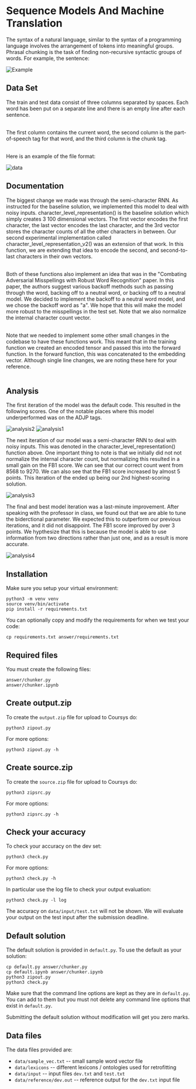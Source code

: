 # Sequence Models And Machine Translation

The syntax of a natural language, similar to the syntax of a programming language involves the arrangement of tokens into meaningful groups. Phrasal chunking is the task of finding non-recursive syntactic groups of words. For example, the sentence:

![Example](./images/example.png)

## Data Set

The train and test data consist of three columns separated by spaces. Each word has been put on a separate line and there is an empty line after each sentence. </br> </br>

The first column contains the current word, the second column is the part-of-speech tag for that word, and the third column is the chunk tag. </br></br>

Here is an example of the file format:

![data](./images/data.png)

## Documentation

The biggest change we made was through the semi-character RNN. As instructed for the baseline solution, we implemented this model to deal with noisy inputs. character_level_representation() is the baseline solution which simply creates 3 100 dimensional vectors. The first vector encodes the first character, the last vector encodes the last character, and the 3rd vector stores the character counts of all the other characters in between. Our second experimental implementation called character_level_representation_v2() was an extension of that work. In this function, we are extending that idea to encode the second, and second-to-last characters in their own vectors. </br> </br>


Both of these functions also implement an idea that was in the "Combating Adversarial Misspellings with Robust Word Recognition" paper. In this paper, the authors suggest various backoff methods such as passing through the word, backing off to a neutral word, or backing off to a neutral model. We decided to implement the backoff to a neutral word model, and we chose the backoff word as "a". We hope that this will make the model more robust to the misspellings in the test set. Note that we also normalize the internal character count vector.
</br></br>

Note that we needed to implement some other small changes in the codebase to have these functions work. This meant that in the training function we created an encoded tensor and passed this into the forward function. In the forward function, this was concatenated to the embedding vector. Although single line changes, we are noting these here for your reference. </br> </br>

## Analysis

The first iteration of the model was the default code. This resulted in the following scores. One of the notable places where this model underperformed was on the ADJP tags.

![analysis2](./images/analysis2.png)
![analysis1](./images/analysis1.png)

The next iteration of our model was a semi-character RNN to deal with noisy inputs. This was denoted in the character_level_representation() function above. One important thing to note is that we initially did not not normalize the internal character count, but normalizing this resulted in a small gain on the FB1 score. We can see that our correct count went from 8568 to 9270. We can also see that the FB1 score increased by almost 5 points. This iteration of the ended up being our 2nd highest-scoring solution.

![analysis3](./images/a3.png)

The final and best model iteration was a last-minute improvement. After speaking with the professor in class, we found out that we are able to tune the biderctional parameter. We expected this to outperform our previous iterations, and it did not disappoint. The FB1 score improved by over 3 points. We hypthesize that this is because the model is able to use information from two directions rather than just one, and as a result is more accurate.

![analysis4](./images/a4.png)

## Installation

Make sure you setup your virtual environment:

    python3 -m venv venv
    source venv/bin/activate
    pip install -r requirements.txt

You can optionally copy and modify the requirements for when we
test your code:

    cp requirements.txt answer/requirements.txt

## Required files

You must create the following files:

    answer/chunker.py
    answer/chunker.ipynb

## Create output.zip

To create the `output.zip` file for upload to Coursys do:

    python3 zipout.py

For more options:

    python3 zipout.py -h

## Create source.zip

To create the `source.zip` file for upload to Coursys do:

    python3 zipsrc.py

For more options:

    python3 zipsrc.py -h

## Check your accuracy

To check your accuracy on the dev set:

    python3 check.py

For more options:

    python3 check.py -h

In particular use the log file to check your output evaluation:

    python3 check.py -l log

The accuracy on `data/input/test.txt` will not be shown.  We will
evaluate your output on the test input after the submission deadline.

## Default solution

The default solution is provided in `default.py`. To use the default
as your solution:

    cp default.py answer/chunker.py
    cp default.ipynb answer/chunker.ipynb
    python3 zipout.py
    python3 check.py

Make sure that the command line options are kept as they are in
`default.py`. You can add to them but you must not delete any
command line options that exist in `default.py`.

Submitting the default solution without modification will get you
zero marks.

## Data files

The data files provided are:

* `data/sample_vec.txt` -- small sample word vector file
* `data/lexicons` -- different lexicons / ontologies used for retrofitting
* `data/input` -- input files `dev.txt` and `test.txt`
* `data/reference/dev.out` -- reference output for the `dev.txt` input file
